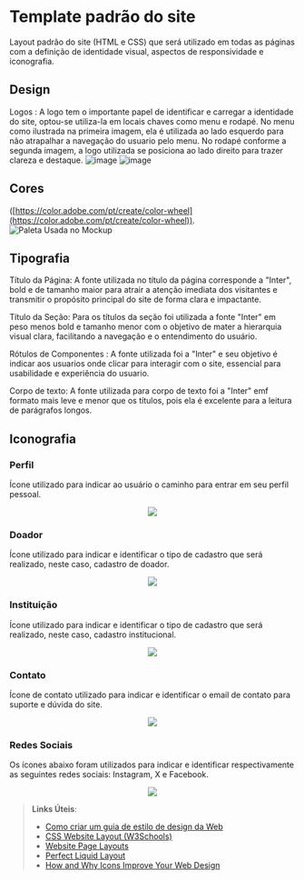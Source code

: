 # Template padrão do site

Layout padrão do site (HTML e CSS) que será utilizado em todas as páginas com a definição de identidade visual, aspectos de responsividade e iconografia.

## Design

Logos : A logo tem o importante papel de identificar e carregar a identidade do site, optou-se utiliza-la em locais chaves como menu e rodapé. No menu como ilustrada na primeira imagem, ela é utilizada ao lado esquerdo para não atrapalhar a navegação do usuario pelo menu. No rodapé conforme a segunda imagem, a logo utilizada se posiciona ao lado direito para trazer clareza e destaque. 
![image](https://github.com/user-attachments/assets/25b7333e-5449-4fd0-b8cf-d58f9c533195)
![image](https://github.com/user-attachments/assets/c7e358ee-5ab4-472f-a52d-b4010c8cc7bc)


## Cores

([https://color.adobe.com/pt/create/color-wheel](https://color.adobe.com/pt/create/color-wheel)).
![Paleta Usada no Mockup](https://github.com/user-attachments/assets/e1498bbf-9f8d-41e7-88fe-7e4cfa028312)


## Tipografia

Título da Página: A fonte utilizada no título da página corresponde a "Inter", bold e de tamanho maior para atrair a atenção imediata dos visitantes e transmitir o propósito principal do site de forma clara e impactante. 

Título da Seção: Para os títulos da seção foi utilizada a fonte "Inter"  em peso menos  bold e tamanho menor com o objetivo de mater a hierarquia visual clara, facilitando a navegação e o entendimento do usuário. 

Rótulos de Componentes : A fonte utilizada foi a "Inter" e seu objetivo é indicar aos usuarios onde clicar para interagir com o site, essencial para usabilidade e experiência do usuario.

Corpo de texto: A fonte utilizada para corpo de texto foi a "Inter" emf formato mais leve e menor que os títulos, pois ela é excelente para a leitura de parágrafos longos. 

## Iconografia

### Perfil
Ícone utilizado para indicar ao usuário o caminho para entrar em seu perfil pessoal.
<p align="center">
  <img src="https://github.com/user-attachments/assets/6d3be85b-c53b-4641-a9aa-b763b497f149">
</p>

### Doador
Ícone utilizado para indicar e identificar o tipo de cadastro que será realizado, neste caso, cadastro de doador.
<p align="center">
  <img src="https://github.com/user-attachments/assets/81cb4f2f-5a6d-4c5f-a12b-768178a23a6d">
</p>

### Instituição
Ícone utilizado para indicar e identificar o tipo de cadastro que será realizado, neste caso, cadastro institucional.
<p align="center">
  <img src="https://github.com/user-attachments/assets/874d1f25-475f-4b78-ad1d-6554ecc06086">
</p>

### Contato
Ícone de contato utilizado para indicar e identificar o email de contato para suporte e dúvida do site.
<p align="center">
  <img src="https://github.com/user-attachments/assets/a70064d1-bd1e-4df5-80ef-4c3dfc7dc804">
</p>

### Redes Sociais
Os ícones abaixo foram utilizados para indicar e identificar respectivamente as seguintes redes sociais: Instagram, X e Facebook.
<p align="center">
  <img src="https://github.com/user-attachments/assets/ab73e97c-367a-4b4e-b6a0-11aedefc5f53">
</p>



> **Links Úteis**:
>
> -  [Como criar um guia de estilo de design da Web](https://edrodrigues.com.br/blog/como-criar-um-guia-de-estilo-de-design-da-web/#)
> - [CSS Website Layout (W3Schools)](https://www.w3schools.com/css/css_website_layout.asp)
> - [Website Page Layouts](http://www.cellbiol.com/bioinformatics_web_development/chapter-3-your-first-web-page-learning-html-and-css/website-page-layouts/)
> - [Perfect Liquid Layout](https://matthewjamestaylor.com/perfect-liquid-layouts)
> - [How and Why Icons Improve Your Web Design](https://usabilla.com/blog/how-and-why-icons-improve-you-web-design/)
